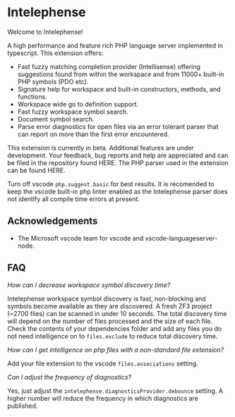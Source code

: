 # Intelephense

Welcome to Intelephense! 

A high performance and feature rich PHP language server implemented in typescript. This extension offers:

* Fast fuzzy matching completion provider (Intellisense) offering suggestions found from within the workspace and from 11000+ built-in PHP symbols (PDO etc).
* Signature help for workspace and built-in constructors, methods, and functions.
* Workspace wide go to definition support.
* Fast fuzzy workspace symbol search.
* Document symbol search.
* Parse error diagnostics for open files via an error tolerant parser that can report on more than the first error encountered.

This extension is currently in beta. Additional features are under development. Your feedback, bug reports and help are appreciated and can be filed in the repository found HERE. The PHP parser used in the extension can be found HERE. 

Turn off vscode `php.suggest.basic` for best results. It is recomended to keep the vscode built-in php linter enabled as the Intelephense parser does not identify all compile time errors at present.

## Acknowledgements

* The Microsoft vscode team for vscode and vscode-languageserver-node.

## FAQ

_*How can I decrease workspace symbol discovery time?*_

Intelephense workspace symbol discovery is fast, non-blocking and symbols become available as they are discovered. A fresh ZF3 project (~2700 files) can be scanned in under 10 seconds. The total discovery time will depend on the number of files processed and the size of each file. Check the contents of your dependencies folder and add any files you do not need intelligence on to `files.exclude` to reduce total discovery time.

_*How can I get intelligence on php files with a non-standard file extension?*_

Add your file extension to the vscode `files.associations` setting.

_*Can I adjust the frequency of diagnostics?*_

Yes, just adjust the `intelephense.diagnosticsProvider.debounce` setting. A higher number will reduce the frequency in which diagnostics are published. 



